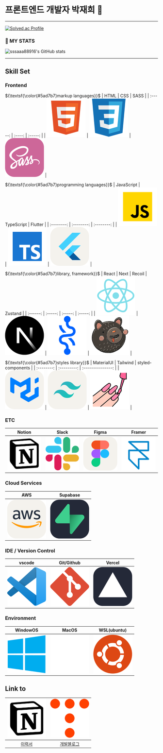 # 프론트엔드 개발자 박재희 👋

---

[![Solved.ac Profile](http://mazassumnida.wtf/api/v2/generate_badge?boj=ssaa889)](https://solved.ac/ssaa889/)

### 💪 MY STATS

![sssaaa88916's GitHub stats](https://github-readme-stats.vercel.app/api?username=sssaaa88916&theme=tokyonight&show_icons=true)

<hr>

<!--
sssaaa88916/sssaaa88916 is a ✨ special ✨ repository because its README.md (this file) appears on your GitHub profile.

Here are some ideas to get you started:

- 🔭 I’m currently working on ...
- 🌱 I’m currently learning ...
- 👯 I’m looking to collaborate on ...
- 🤔 I’m looking for help with ...
- 💬 Ask me about ...
- 📫 How to reach me: ...
- 😄 Pronouns: ...
- ⚡ Fun fact: ...
-->

## Skill Set

### Frontend

${\textsf{\color{#5ad7b7}markup languages}}$
| HTML | CSS | SASS |
| :-----: | :----: | :-----: |
| ![html] | ![css] | ![sass] |

${\textsf{\color{#5ad7b7}programming languages}}$
| JavaScript | TypeScript | Flutter |
| :--------: | :--------: | :--------: |
| ![js] | ![ts] | ![flutter] |

${\textsf{\color{#5ad7b7}library, framework}}$
| React | Next | Recoil | Zustand |
| :------: | :-----: | :-----: | :-----: |
| ![react] | ![next] | ![reco] | ![zus] |

${\textsf{\color{#5ad7b7}styles library}}$
| MaterialUI | Tailwind | styled-components |
| :--------: | :---------: | :---------------: |
| ![mui] | ![tailwind] | ![styled] |

### ETC

| Notion  | Slack  |  Figma  | Framer  |
| :-----: | :----: | :-----: | :-----: |
| ![notn] | ![sla] | ![figm] | ![fram] |

### Cloud Services

|  AWS   | Supabase |
| :----: | :------: |
| ![aws] | ![supa]  |

### IDE / Version Control

|  vscode   | Git/Github | Vercel  |
| :-------: | :--------: | :-----: |
| ![vscode] |   ![git]   | ![verc] |

### Environment

| WindowOS  | MacOS  | WSL(ubuntu) |
| :-------: | :----: | :---------: |
| ![window] | ![mac] |   ![wsl]    |

## Link to

|                                 ![notn]                                  |                     ![blog]                     |
| :----------------------------------------------------------------------: | :---------------------------------------------: |
| [이력서](https://wogml3270.notion.site/cf22a7bca5ec45a7815997c128d2e0ec) | [개발블로그](https://chimsil-story.tistory.com) |

<!-- stack Icon Refernces -->

[html]: /md-icon/html-md.svg
[css]: /md-icon/css-md.svg
[sass]: /md-icon/sass-md.svg
[js]: /md-icon/javascript-md.svg
[ts]: /md-icon/typescript-md.svg
[flutter]: /md-icon/flutter-md.svg
[react]: /md-icon/react-md.svg
[next]: /md-icon/nextjs-md.svg
[reco]: /md-icon/recoil-md.svg
[zus]: /md-icon/zustand-md.svg
[mui]: /md-icon/mui-md.svg
[tailwind]: /md-icon/tailwind-md.svg
[styled]: /md-icon/styled-components-md.svg
[notn]: /md-icon/notion-md.svg
[sla]: /md-icon/slack-md.svg
[figm]: /md-icon/figma-md.svg
[fram]: /md-icon/framer-md.svg
[aws]: /md-icon/aws-md.svg
[supa]: /md-icon/supabase-md.svg
[vscode]: /md-icon/vscode-md.svg
[git]: /md-icon/git-md.svg
[verc]: /md-icon/vercel-md.svg
[window]: /md-icon/windows-md.svg
[mac]: /md-icon/macos-md.svg
[wsl]: /md-icon/ubuntu-md.svg
[blog]: /md-icon/tistory-md.svg
